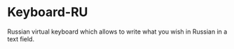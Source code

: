 # Keyboard-RU
 Russian virtual keyboard which allows to write what you wish in Russian in a text field.
